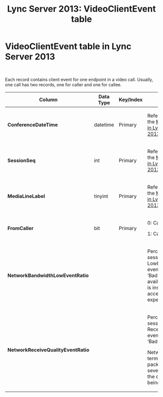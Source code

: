 ﻿---
title: 'Lync Server 2013: VideoClientEvent table'
TOCTitle: VideoClientEvent table
ms:assetid: e8ab963b-fe1d-45b3-b9bd-66a5f44c1629
ms:mtpsurl: https://technet.microsoft.com/en-us/library/Gg399039(v=OCS.15)
ms:contentKeyID: 48185891
ms.date: 07/23/2014
mtps_version: v=OCS.15
---

# VideoClientEvent table in Lync Server 2013

 


Each record contains client event for one endpoint in a video call. Usually, one call has two records, one for caller and one for callee.


<table>
<colgroup>
<col style="width: 25%" />
<col style="width: 25%" />
<col style="width: 25%" />
<col style="width: 25%" />
</colgroup>
<thead>
<tr class="header">
<th><strong>Column</strong></th>
<th><strong>Data Type</strong></th>
<th><strong>Key/Index</strong></th>
<th><strong>Details</strong></th>
</tr>
</thead>
<tbody>
<tr class="odd">
<td><p><strong>ConferenceDateTime</strong></p></td>
<td><p>datetime</p></td>
<td><p>Primary</p></td>
<td><p>Referenced from the <a href="lync-server-2013-medialine-table.md">MediaLine table in Lync Server 2013</a>.</p></td>
</tr>
<tr class="even">
<td><p><strong>SessionSeq</strong></p></td>
<td><p>int</p></td>
<td><p>Primary</p></td>
<td><p>Referenced from the <a href="lync-server-2013-medialine-table.md">MediaLine table in Lync Server 2013</a>.</p></td>
</tr>
<tr class="odd">
<td><p><strong>MediaLineLabel</strong></p></td>
<td><p>tinyint</p></td>
<td><p>Primary</p></td>
<td><p>Referenced from the <a href="lync-server-2013-medialine-table.md">MediaLine table in Lync Server 2013</a>.</p></td>
</tr>
<tr class="even">
<td><p><strong>FromCaller</strong></p></td>
<td><p>bit</p></td>
<td><p>Primary</p></td>
<td><p>0: Callee’s data</p>
<p>1: Caller’s data</p></td>
</tr>
<tr class="odd">
<td><p><strong>NetworkBandwidthLowEventRatio</strong></p></td>
<td><p></p></td>
<td><p> </p></td>
<td><p>Percentage of session the LowBandwidth event was fired for ‘Bad’ state. The available bandwidth is insufficient for an acceptable voice experience.</p></td>
</tr>
<tr class="even">
<td><p><strong>NetworkReceiveQualityEventRatio</strong></p></td>
<td><p></p></td>
<td><p> </p></td>
<td><p>Percentage of session the ReceiveSendQuality event was fired for ‘Bad’ state.</p>
<p>Network quality in terms of jitter or packet loss is severe and impacts the quality of audio being received.</p></td>
</tr>
</tbody>
</table>

